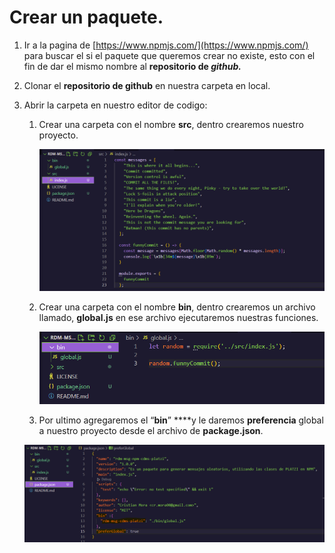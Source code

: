# Crear un paquete.

1. Ir a la pagina de [https://www.npmjs.com/](https://www.npmjs.com/)  para buscar el si el paquete que queremos crear no existe, esto con el fin de dar el mismo nombre al **repositorio de *github.***
2. Clonar el **repositorio de github** en nuestra carpeta en local. 
3. Abrir la carpeta en nuestro editor de codigo:
    1. Crear una carpeta con el nombre **src**, dentro crearemos nuestro proyecto.
        
        ![Untitled](Crear%20un%20paquete%2079b0bc0952984fa5887b9ff31139ab4e/Untitled.png)
        
    2. Crear una carpeta con el nombre **bin**, dentro crearemos un archivo llamado, **global.js** en ese archivo ejecutaremos nuestras funciones.
        
        ![Untitled](Crear%20un%20paquete%2079b0bc0952984fa5887b9ff31139ab4e/Untitled%201.png)
        
    3. Por ultimo agregaremos el “**bin**” ****y le daremos **preferencia** global a nuestro proyecto desde el archivo de **package.json**.
    
    ![Untitled](Crear%20un%20paquete%2079b0bc0952984fa5887b9ff31139ab4e/Untitled%202.png)